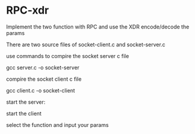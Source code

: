 # RPC-xdr
Implement the two function with RPC and use the XDR encode/decode the params

There are two source files of socket-client.c and socket-server.c

use commands to compire the socket server c file

  gcc server.c -o socket-server
        
compire the socket client c file 

  gcc client.c -o socket-client
        
start the server:


start the client

select the function and input your params
        
        
